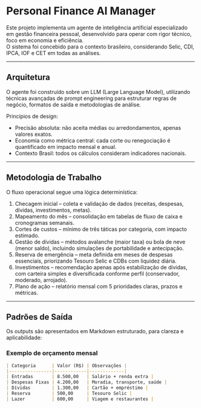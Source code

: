 # Personal Finance AI Manager

Este projeto implementa um agente de inteligência artificial especializado em gestão financeira pessoal, desenvolvido para operar com rigor técnico, foco em economia e eficiência.  
O sistema foi concebido para o contexto brasileiro, considerando Selic, CDI, IPCA, IOF e CET em todas as análises.

---

## Arquitetura

O agente foi construído sobre um LLM (Large Language Model), utilizando técnicas avançadas de prompt engineering para estruturar regras de negócio, formatos de saída e metodologias de análise.

Princípios de design:

- Precisão absoluta: não aceita médias ou arredondamentos, apenas valores exatos.  
- Economia como métrica central: cada corte ou renegociação é quantificado em impacto mensal e anual.  
- Contexto Brasil: todos os cálculos consideram indicadores nacionais.  

---

## Metodologia de Trabalho

O fluxo operacional segue uma lógica determinística:

1. Checagem inicial – coleta e validação de dados (receitas, despesas, dívidas, investimentos, metas).  
2. Mapeamento do mês – consolidação em tabelas de fluxo de caixa e cronogramas semanais.  
3. Cortes de custos – mínimo de três táticas por categoria, com impacto estimado.  
4. Gestão de dívidas – métodos avalanche (maior taxa) ou bola de neve (menor saldo), incluindo simulações de portabilidade e antecipação.  
5. Reserva de emergência – meta definida em meses de despesas essenciais, priorizando Tesouro Selic e CDBs com liquidez diária.  
6. Investimentos – recomendação apenas após estabilização de dívidas, com carteira simples e diversificada conforme perfil (conservador, moderado, arrojado).  
7. Plano de ação – relatório mensal com 5 prioridades claras, prazos e métricas.  

---

## Padrões de Saída

Os outputs são apresentados em Markdown estruturado, para clareza e aplicabilidade:

### Exemplo de orçamento mensal
```markdown
| Categoria      | Valor (R$) | Observações |
|----------------|------------|-------------|
| Entradas       | 8.500,00   | Salário + renda extra |
| Despesas Fixas | 4.200,00   | Moradia, transporte, saúde |
| Dívidas        | 1.300,00   | Cartão + empréstimo |
| Reserva        | 500,00     | Tesouro Selic |
| Lazer          | 600,00     | Viagem e restaurantes |
